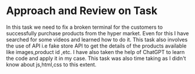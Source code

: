 # Approach and Review on Task 
In this task we need to fix a broken terminal for the customers to successfully purchase products from the hyper market. Even for this I have searched for some videos and learned how to do it. This task also involves the use of API i.e fake store API to get the details of the products available like images,product id ,etc. I have also taken the help of ChatGPT to learn the code and apply it in my case. This task was also time taking as I didn't know about js,html,css to this extent.  
